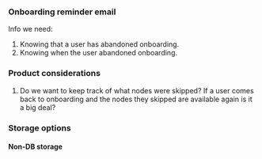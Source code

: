 ### Onboarding reminder email
Info we need:
1. Knowing that a user has abandoned onboarding.
2. Knowing when the user abandoned onboarding.

### Product considerations
1. Do we want to keep track of what nodes were skipped? If a user comes back to onboarding and the nodes they skipped are available again is it a big deal?

### Storage options

#### Non-DB storage

